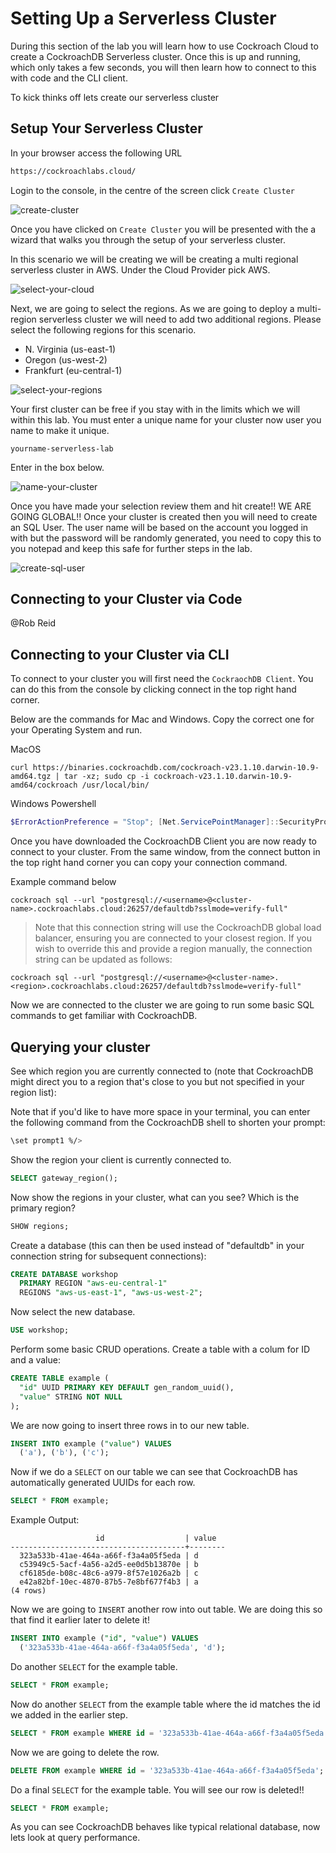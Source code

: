 # Setting Up a Serverless Cluster

During this section of the lab you will learn how to use Cockroach Cloud to create a CockroachDB Serverless cluster. Once this is up and running, which only takes a few seconds, you will then learn how to connect to this with code and the CLI client.

To kick thinks off lets create our serverless cluster

## Setup Your Serverless Cluster

In your browser access the following URL

```bash
https://cockroachlabs.cloud/
```

Login to the console, in the centre of the screen click `Create Cluster`

![create-cluster](/images/serverless-setup/create-cluster.png)

Once you have clicked on `Create Cluster` you will be presented with the a wizard that walks you through the setup of your serverless cluster.

In this scenario we will be creating we will be creating a multi regional serverless cluster in AWS. Under the Cloud Provider pick AWS.

![select-your-cloud](/images/serverless-setup/select-your-cloud.png)

Next, we are going to select the regions. As we are going to deploy a multi-region serverless cluster we will need to add two additional regions. Please select the following regions for this scenario.

- N. Virginia (us-east-1)
- Oregon (us-west-2)
- Frankfurt (eu-central-1)

![select-your-regions](/images/serverless-setup/select-your-regions.png)

Your first cluster can be free if you stay with in the limits which we will within this lab. You must enter a unique name for your cluster now user you name to make it unique.

`yourname-serverless-lab`

Enter in the box below.

![name-your-cluster](/images/serverless-setup/name-your-cluster.png)

Once you have made your selection review them and hit create!! WE ARE GOING GLOBAL!! Once your cluster is created then you will need to create an SQL User. The user name will be based on the account you logged in with but the password will be randomly generated, you need to copy this to you notepad and keep this safe for further steps in the lab.

![create-sql-user](/images/serverless-setup/create-sql-user.png)

## Connecting to your Cluster via Code

@Rob Reid

## Connecting to your Cluster via CLI

To connect to your cluster you will first need the `CockraochDB Client`. You can do this from the console by clicking connect in the top right hand corner.

Below are the commands for Mac and Windows. Copy the correct one for your Operating System and run.

MacOS

```shell
curl https://binaries.cockroachdb.com/cockroach-v23.1.10.darwin-10.9-amd64.tgz | tar -xz; sudo cp -i cockroach-v23.1.10.darwin-10.9-amd64/cockroach /usr/local/bin/
```

Windows Powershell

```powershell
$ErrorActionPreference = "Stop"; [Net.ServicePointManager]::SecurityProtocol = [Net.SecurityProtocolType]::Tls12; $ProgressPreference = 'SilentlyContinue'; $null = New-Item -Type Directory -Force $env:appdata/cockroach; Invoke-WebRequest -Uri https://binaries.cockroachdb.com/cockroach-v23.1.10.windows-6.2-amd64.zip -OutFile cockroach.zip; Expand-Archive -Force -Path cockroach.zip; Copy-Item -Force cockroach/cockroach-v23.1.10.windows-6.2-amd64/cockroach.exe -Destination $env:appdata/cockroach; $Env:PATH += ";$env:appdata/cockroach"; # We recommend adding ";$env:appdata/cockroach" to the Path variable for your system environment. See https://docs.microsoft.com/en-us/powershell/module/microsoft.powershell.core/about/about_environment_variables#saving-changes-to-environment-variables for more information.
```

Once you have downloaded the CockroachDB Client you are now ready to connect to your cluster. From the same window, from the connect button in the top right hand corner you can copy your connection command.

Example command below

```shell
cockroach sql --url "postgresql://<username>@<cluster-name>.cockroachlabs.cloud:26257/defaultdb?sslmode=verify-full"
```

> Note that this connection string will use the CockroachDB global load balancer, ensuring you are connected to your closest region. If you wish to override this and provide a region manually, the connection string can be updated as follows:

```shell
cockroach sql --url "postgresql://<username>@<cluster-name>.<region>.cockroachlabs.cloud:26257/defaultdb?sslmode=verify-full"
```

Now we are connected to the cluster we are going to run some basic SQL commands to get familiar with CockroachDB.


## Querying your cluster

See which region you are currently connected to (note that CockroachDB might direct you to a region that's close to you but not specified in your region list):

Note that if you'd like to have more space in your terminal, you can enter the following command from the CockroachDB shell to shorten your prompt:

```sh
\set prompt1 %/>
```

Show the region your client is currently connected to.
```sql
SELECT gateway_region();
```

Now show the regions in your cluster, what can you see?
Which is the primary region?

```sql
SHOW regions;
```

Create a database (this can then be used instead of "defaultdb" in your connection string for subsequent connections):

```sql
CREATE DATABASE workshop
  PRIMARY REGION "aws-eu-central-1"
  REGIONS "aws-us-east-1", "aws-us-west-2";
```

Now select the new database.
```sql 
USE workshop;
```

Perform some basic CRUD operations. Create a table with a colum for ID and a value:

```sql
CREATE TABLE example (
  "id" UUID PRIMARY KEY DEFAULT gen_random_uuid(),
  "value" STRING NOT NULL
);
```

We are now going to insert three rows in to our new table.
```sql
INSERT INTO example ("value") VALUES
  ('a'), ('b'), ('c');
```

Now if we do a `SELECT` on our table we can see that CockroachDB has automatically generated UUIDs for each row.

```sql
SELECT * FROM example;
```

Example Output:
```workshop> SELECT * FROM example;                                                                                                                                                                                        
                   id                  | value
---------------------------------------+--------
  323a533b-41ae-464a-a66f-f3a4a05f5eda | d
  c53949c5-5acf-4a56-a2d5-ee0d5b13870e | b
  cf6185de-b08c-48c6-a979-8f57e1026a2b | c
  e42a82bf-10ec-4870-87b5-7e8bf677f4b3 | a
(4 rows)
```

Now we are going to `INSERT` another row into out table. We are doing this so that find it earlier later to delete it!

```sql
INSERT INTO example ("id", "value") VALUES
  ('323a533b-41ae-464a-a66f-f3a4a05f5eda', 'd');
```

Do another `SELECT` for the example table.
```sql
SELECT * FROM example;
```

Now do another `SELECT` from the example table where the id matches the id we added in the earlier step.
```sql
SELECT * FROM example WHERE id = '323a533b-41ae-464a-a66f-f3a4a05f5eda';
```

Now we are going to delete the row.
```sql
DELETE FROM example WHERE id = '323a533b-41ae-464a-a66f-f3a4a05f5eda';
```

Do a final `SELECT` for the example table. You will see our row is deleted!!
```sql
SELECT * FROM example;
```

As you can see CockroachDB behaves like typical relational database, now lets look at query performance.

